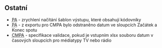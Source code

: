 ﻿---
categories: [fenix]
layout: fenix
---

## Ostatní
<ul>
<li><abbr title="Postanalýza">PA</abbr> - zrychlení načítání šablon výstupu, které obsahují kódovníky</li>
<li><abbr title="Postanalýza">PA</abbr> - z exportu pro CMPA bylo odstraněno datum ve sloupcích Začátek a Konec spotu</li></li>
<li><abbr title="Crossmediální postanalýza">CMPA</abbr> - specifikace validace, pokud je vstupním xlsx souboru datum v časových sloupcích pro médiatypy TV nebo rádio</li>
</ul>

